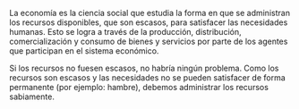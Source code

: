 La economía es la ciencia social que estudia la forma en que se administran los recursos disponibles, que son escasos, para satisfacer las necesidades humanas. Esto se logra a través de la producción, distribución, comercialización y consumo de bienes y servicios por parte de los agentes que participan en el sistema económico.

Si los recursos no fuesen escasos, no habría ningún problema. Como los recursos son escasos y las necesidades no se pueden satisfacer de forma permanente (por ejemplo: hambre), debemos administrar los recursos sabiamente.
